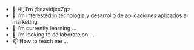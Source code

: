 - 👋 Hi, I’m @davidjccZgz
- 👀 I’m interested in tecnologia y desarrollo de aplicaciones aplicados al marketing
- 🌱 I’m currently learning ...
- 💞️ I’m looking to collaborate on ...
- 📫 How to reach me ...

<!---
davidjccZgz/davidjccZgz is a ✨ special ✨ repository because its `README.md` (this file) appears on your GitHub profile.
You can click the Preview link to take a look at your changes.
--->
